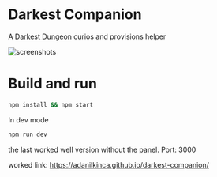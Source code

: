 # Darkest Companion

A [Darkest Dungeon](http://www.darkestdungeon.com/) curios and provisions helper

![screenshots](./screenshots.png)

# Build and run

```bash
npm install && npm start
```

In dev mode

```bash
npm run dev
```
the last worked well version without the panel. Port: 3000

worked link: https://adanilkinca.github.io/darkest-companion/
